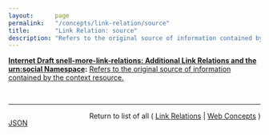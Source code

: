 ```yaml
---
layout:      page
permalink:   "/concepts/link-relation/source"
title:       "Link Relation: source"
description: "Refers to the original source of information contained by the context resource."
---
```


**[Internet Draft snell-more-link-relations: Additional Link Relations and the urn:social Namespace](/specs/IETF/I-D/snell-more-link-relations "This specification defines a number of additional Link Relation Types that can used for a variety of purposes."):** [Refers to the original source of information contained by the context resource.](http://tools.ietf.org/html/draft-snell-more-link-relations#section-3 "Read documentation for Link Relation &#34;source&#34;")

<br/>
<hr/>

<p style="float : left"><a href="./source.json" title="JSON representing this particular Web Concept value">JSON</a></p>
<p style="text-align: right">Return to list of all ( <a href="../link-relations">Link Relations</a> | <a href="../">Web Concepts</a> )</p>
